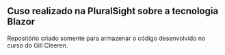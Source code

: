 ## Cuso realizado na PluralSight sobre a tecnologia Blazor
Repositório criado somente para armazenar o código desenvolvido no curso do Gill Cleeren.
